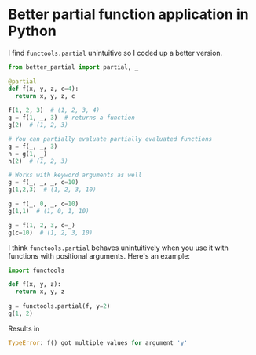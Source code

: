 # Better partial function application in Python

I find `functools.partial` unintuitive so I coded up a better version.

```python
from better_partial import partial, _

@partial
def f(x, y, z, c=4):
  return x, y, z, c
  
f(1, 2, 3)  # (1, 2, 3, 4)
g = f(1, _, 3)  # returns a function
g(2)  # (1, 2, 3)

# You can partially evaluate partially evaluated functions
g = f(_, _, 3)
h = g(1, _)
h(2)  # (1, 2, 3)

# Works with keyword arguments as well
g = f(_, _, _, c=10)
g(1,2,3)  # (1, 2, 3, 10)

g = f(_, 0, _, c=10)
g(1,1)  # (1, 0, 1, 10)

g = f(1, 2, 3, c=_)
g(c=10)  # (1, 2, 3, 10)
```


I think `functools.partial` behaves unintuitively when you use it with functions with positional arguments. Here's an example:

```python
import functools

def f(x, y, z):
  return x, y, z
 
g = functools.partial(f, y=2)
g(1, 2)
```

Results in

```python
TypeError: f() got multiple values for argument 'y'
```
